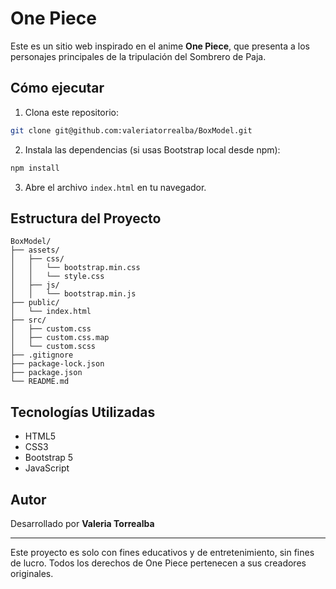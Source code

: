 
# One Piece

Este es un sitio web inspirado en el anime **One Piece**, que presenta a los personajes principales de la tripulación del Sombrero de Paja.

## Cómo ejecutar

1. Clona este repositorio:
```bash
git clone git@github.com:valeriatorrealba/BoxModel.git
```
2. Instala las dependencias (si usas Bootstrap local desde npm):
```bash
npm install
```
3. Abre el archivo `index.html` en tu navegador.

## Estructura del Proyecto

```
BoxModel/
├── assets/
│   ├── css/
│   │   └── bootstrap.min.css
│   │   └── style.css
│   ├── js/
│   │   └── bootstrap.min.js
├── public/
│   └── index.html
├── src/
│   ├── custom.css
│   ├── custom.css.map
│   └── custom.scss
├── .gitignore
├── package-lock.json
├── package.json
└── README.md

```

## Tecnologías Utilizadas

- HTML5
- CSS3
- Bootstrap 5
- JavaScript

## Autor

Desarrollado por **Valeria Torrealba**

---

Este proyecto es solo con fines educativos y de entretenimiento, sin fines de lucro. Todos los derechos de One Piece pertenecen a sus creadores originales.
